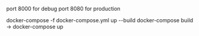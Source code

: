port 8000 for debug
port 8080 for production

docker-compose -f docker-compose.yml up --build
docker-compose build -> docker-compose up
